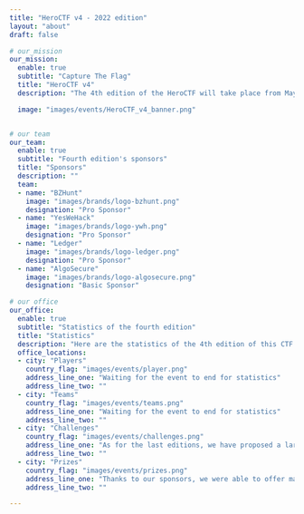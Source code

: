 ```yaml
---
title: "HeroCTF v4 - 2022 edition"
layout: "about"
draft: false

# our_mission
our_mission:
  enable: true
  subtitle: "Capture The Flag"
  title: "HeroCTF v4"
  description: "The 4th edition of the HeroCTF will take place from May 27 to 29, 2022. This online cybersecurity competition will consist of a wide variety of challenges. The best teams will leave with impressive prizes."

  image: "images/events/HeroCTF_v4_banner.png"


# our team
our_team:
  enable: true
  subtitle: "Fourth edition's sponsors"
  title: "Sponsors"
  description: ""
  team:
  - name: "BZHunt"
    image: "images/brands/logo-bzhunt.png"
    designation: "Pro Sponsor"
  - name: "YesWeHack"
    image: "images/brands/logo-ywh.png"
    designation: "Pro Sponsor"
  - name: "Ledger"
    image: "images/brands/logo-ledger.png"
    designation: "Pro Sponsor"
  - name: "AlgoSecure"
    image: "images/brands/logo-algosecure.png"
    designation: "Basic Sponsor"

# our office
our_office:
  enable: true
  subtitle: "Statistics of the fourth edition"
  title: "Statistics"
  description: "Here are the statistics of the 4th edition of this CTF."
  office_locations:
  - city: "Players"
    country_flag: "images/events/player.png"
    address_line_one: "Waiting for the event to end for statistics"
    address_line_two: ""
  - city: "Teams"
    country_flag: "images/events/teams.png"
    address_line_one: "Waiting for the event to end for statistics"
    address_line_two: ""
  - city: "Challenges"
    country_flag: "images/events/challenges.png"
    address_line_one: "As for the last editions, we have proposed a large number of challenges in all categories of CTF (web, forensics, reverse, pwn, steganography, ...)"
    address_line_two: ""
  - city: "Prizes"
    country_flag: "images/events/prizes.png"
    address_line_one: "Thanks to our sponsors, we were able to offer many prizes like Ledger Nano S & X, Proxmark 3 RDV4.01, Dante Prolab, Lockpicking Kits, ..."
    address_line_two: ""

---
```

